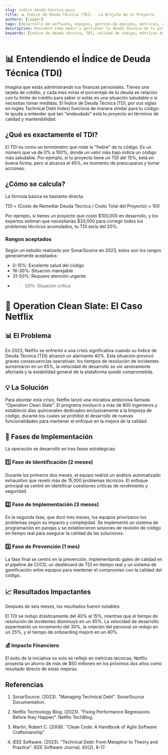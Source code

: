 ```yaml
---
slug: indice-deuda-tecnica-guia
title: 📊 Índice de Deuda Técnica (TDI) - La Brújula de tu Proyecto
authors: [jagger]
tags: [desarrollo-de-software, equipos, gestion-de-equipos, metricas, calidad-codigo]
description: Descubre cómo medir y gestionar la deuda técnica de tu proyecto utilizando el Índice de Deuda Técnica (TDI). Una guía práctica para entender y mejorar la salud de tu código.
keywords: [índice de deuda técnica, TDI, calidad de código, métricas de software, desarrollo de software, gestión de proyectos]
---
```


# 📊 Entendiendo el Índice de Deuda Técnica (TDI)

Imagina que estás administrando tus finanzas personales. Tienes una tarjeta de crédito, y cada mes miras el porcentaje de tu deuda en relación con tu límite de crédito para saber si estás en una situación saludable o si necesitas tomar medidas. El Índice de Deuda Técnica (TDI, por sus siglas en inglés Technical Debt Index) funciona de manera similar para tu código: te ayuda a entender qué tan "endeudado" está tu proyecto en términos de calidad y mantenibilidad.

## ¿Qué es exactamente el TDI?

El TDI es como un termómetro que mide la "fiebre" de tu código. Es un número que va de 0% a 100%, donde un valor más bajo indica un código más saludable. Por ejemplo, si tu proyecto tiene un TDI del 15%, está en buena forma, pero si alcanza el 45%, es momento de preocuparse y tomar acciones.

## ¿Cómo se calcula?

La fórmula básica es bastante directa:

TDI = (Costo de Remediar Deuda Técnica / Costo Total del Proyecto) × 100

Por ejemplo, si tienes un proyecto que costó $100,000 en desarrollo, y los expertos estiman que necesitarías $20,000 para corregir todos los problemas técnicos acumulados, tu TDI sería del 20%.

### Rangos aceptados

Según un estudio realizado por SonarSource en 2023, estos son los rangos generalmente aceptados:

- 0-15%: Excelente salud del código
- 16-30%: Situación manejable
- 31-50%: Requiere atención urgente
- >50%: Situación crítica

# 🧹 Operation Clean Slate: El Caso Netflix

## 📊 El Problema

En 2023, Netflix se enfrentó a una crisis significativa cuando su Índice de Deuda Técnica (TDI) alcanzó un alarmante 40%. Esta situación provocó graves consecuencias operativas: los tiempos de resolución de incidentes aumentaron en un 65%, la velocidad de desarrollo se vio severamente afectada y la estabilidad general de la plataforma quedó comprometida.

## 💡 La Solución

Para abordar esta crisis, Netflix lanzó una iniciativa ambiciosa llamada "Operation Clean Slate". El programa involucró a más de 800 ingenieros y estableció días quincenales dedicados exclusivamente a la limpieza de código, durante los cuales se prohibió el desarrollo de nuevas funcionalidades para mantener el enfoque en la mejora de la calidad.

## 📅 Fases de Implementación

La operación se desarrolló en tres fases estratégicas:

### 1️⃣ Fase de Identificación (2 meses)
Durante los primeros dos meses, el equipo realizó un análisis automatizado exhaustivo que reveló más de 15,000 problemas técnicos. El enfoque principal se centró en identificar cuestiones críticas de rendimiento y seguridad.

### 2️⃣ Fase de Implementación (3 meses)
En la segunda fase, que duró tres meses, los equipos priorizaron los problemas según su impacto y complejidad. Se implementó un sistema de programación en parejas y se establecieron sesiones de revisión de código en tiempo real para asegurar la calidad de las soluciones.

### 3️⃣ Fase de Prevención (1 mes)
La fase final se centró en la prevención, implementando gates de calidad en el pipeline de CI/CD, un dashboard de TDI en tiempo real y un sistema de gamificación entre equipos para mantener el compromiso con la calidad del código.

## 📈 Resultados Impactantes

Después de seis meses, los resultados fueron notables:

El TDI se redujo drásticamente del 40% al 15%, mientras que el tiempo de resolución de incidentes disminuyó en un 45%. La velocidad de desarrollo experimentó un incremento del 30%, la rotación del personal se redujo en un 25%, y el tiempo de onboarding mejoró en un 40%.

### 💰 Impacto Financiero

El éxito de la iniciativa no solo se reflejó en métricas técnicas; Netflix proyecta un ahorro de más de $50 millones en los próximos dos años como resultado directo de estas mejoras.

## Referencias

1. SonarSource. (2023). "Managing Technical Debt". SonarSource Documentation.

2. Netflix Technology Blog. (2023). "Fixing Performance Regressions Before they Happen". Netflix TechBlog.

3. Martin, Robert C. (2008). "Clean Code: A Handbook of Agile Software Craftsmanship".

4. IEEE Software. (2023). "Technical Debt: From Metaphor to Theory and Practice". IEEE Software Journal, 40(2), 8-17.

